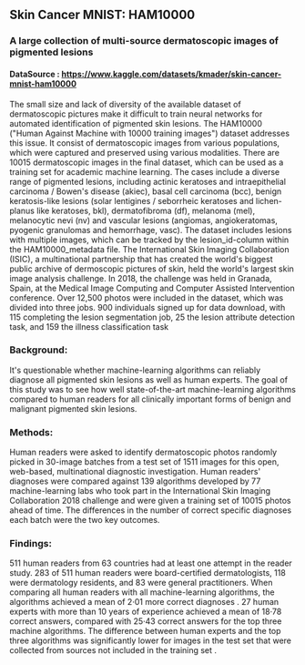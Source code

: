 ## Skin Cancer MNIST: HAM10000
### A large collection of multi-source dermatoscopic images of pigmented lesions
#### DataSource : https://www.kaggle.com/datasets/kmader/skin-cancer-mnist-ham10000
The small size and lack of diversity of the available dataset of dermatoscopic pictures make it difficult to train neural networks for automated identification of pigmented skin lesions. The HAM10000 ("Human Against Machine with 10000 training images") dataset addresses this issue. It consist of  dermatoscopic images from various populations, which were captured and preserved using various modalities. There are 10015 dermatoscopic images in the final dataset, which can be used as a training set for academic machine learning. The cases include a diverse range of pigmented lesions, including actinic keratoses and intraepithelial carcinoma / Bowen's disease (akiec), basal cell carcinoma (bcc), benign keratosis-like lesions (solar lentigines / seborrheic keratoses and lichen-planus like keratoses, bkl), dermatofibroma (df), melanoma (mel), melanocytic nevi (nv) and vascular lesions (angiomas, angiokeratomas, pyogenic granulomas and hemorrhage, vasc). The dataset includes lesions with multiple images, which can be tracked by the lesion_id-column within the HAM10000_metadata file. The International Skin Imaging Collaboration (ISIC), a multinational partnership that has created the world's biggest public archive of dermoscopic pictures of skin, held the world's largest skin image analysis challenge. In 2018, the challenge was held in Granada, Spain, at the Medical Image Computing and Computer Assisted Intervention conference. Over 12,500 photos were included in the dataset, which was divided into three jobs. 900 individuals signed up for data download, with 115 completing the lesion segmentation job, 25 the lesion attribute detection task, and 159 the illness classification task

### Background: 
It's questionable whether machine-learning algorithms can reliably diagnose all pigmented skin lesions as well as human experts. The goal of this study was to see how well state-of-the-art machine-learning algorithms compared to human readers for all clinically important forms of benign and malignant pigmented skin lesions.
### Methods: 
Human readers were asked to identify dermatoscopic photos randomly picked in 30-image batches from a test set of 1511 images for this open, web-based, multinational diagnostic investigation. Human readers' diagnoses were compared against 139 algorithms developed by 77 machine-learning labs who took part in the International Skin Imaging Collaboration 2018 challenge and were given a training set of 10015 photos ahead of time.  The differences in the number of correct specific diagnoses each batch were the two key outcomes.
### Findings: 
511 human readers from 63 countries had at least one attempt in the reader study. 283 of 511 human readers were board-certified dermatologists, 118 were dermatology residents, and 83 were general practitioners. When comparing all human readers with all machine-learning algorithms, the algorithms achieved a mean of 2·01 more correct diagnoses . 27 human experts with more than 10 years of experience achieved a mean of 18·78 correct answers, compared with 25·43 correct answers for the top three machine algorithms. The difference between human experts and the top three algorithms was significantly lower for images in the test set that were collected from sources not included in the training set .
